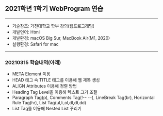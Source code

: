 ## 2021학년 1학기 WebProgram 연습

---

- 기술참조: 가천대학교 학부 강의(웹프로그래밍)
- 개발언어: Html
- 개발환경: macOS Big Sur, MacBook Air(M1, 2020)
- 실행환경: Safari for mac

---

### 20210315 학습내역(아래)

- META Element 이용
- HEAD 태그 속 TITLE 태그를 이용해 웹 제목 생성
- ALIGN Attributes 이용해 정렬 방법
- Heading Tag Level을 이용해 텍스트 크기 조절
- Paragraph Tag(p), Comments Tag(!-- --), LineBreak Tag(br), Horizontal Rule Tag(hr), List Tag(ul,li,ol,dl,dt,dd)
- List Tag를 이용해 Nested List 꾸리기
